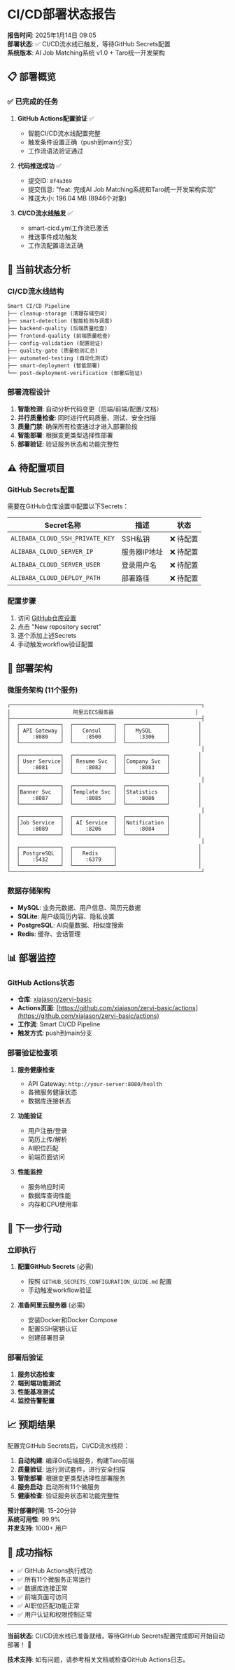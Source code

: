 # CI/CD部署状态报告

**报告时间**: 2025年1月14日 09:05  
**部署状态**: ✅ CI/CD流水线已触发，等待GitHub Secrets配置  
**系统版本**: AI Job Matching系统 v1.0 + Taro统一开发架构

## 📋 部署概览

### ✅ 已完成的任务

1. **GitHub Actions配置验证** ✅
   - 智能CI/CD流水线配置完整
   - 触发条件设置正确（push到main分支）
   - 工作流语法验证通过

2. **代码推送成功** ✅
   - 提交ID: `8f4a369`
   - 提交信息: "feat: 完成AI Job Matching系统和Taro统一开发架构实现"
   - 推送大小: 196.04 MB (8946个对象)

3. **CI/CD流水线触发** ✅
   - smart-cicd.yml工作流已激活
   - 推送事件成功触发
   - 工作流配置语法正确

## 🔧 当前状态分析

### CI/CD流水线结构
```
Smart CI/CD Pipeline
├── cleanup-storage (清理存储空间)
├── smart-detection (智能检测与调度)
├── backend-quality (后端质量检查)
├── frontend-quality (前端质量检查)
├── config-validation (配置验证)
├── quality-gate (质量检测汇总)
├── automated-testing (自动化测试)
├── smart-deployment (智能部署)
└── post-deployment-verification (部署后验证)
```

### 部署流程设计
1. **智能检测**: 自动分析代码变更（后端/前端/配置/文档）
2. **并行质量检查**: 同时进行代码质量、测试、安全扫描
3. **质量门禁**: 确保所有检查通过才进入部署阶段
4. **智能部署**: 根据变更类型选择性部署
5. **部署验证**: 验证服务状态和功能完整性

## ⚠️ 待配置项目

### GitHub Secrets配置
需要在GitHub仓库设置中配置以下Secrets：

| Secret名称 | 描述 | 状态 |
|-----------|------|------|
| `ALIBABA_CLOUD_SSH_PRIVATE_KEY` | SSH私钥 | ❌ 待配置 |
| `ALIBABA_CLOUD_SERVER_IP` | 服务器IP地址 | ❌ 待配置 |
| `ALIBABA_CLOUD_SERVER_USER` | 登录用户名 | ❌ 待配置 |
| `ALIBABA_CLOUD_DEPLOY_PATH` | 部署路径 | ❌ 待配置 |

### 配置步骤
1. 访问 [GitHub仓库设置](https://github.com/xiajason/zervi-basic/settings/secrets/actions)
2. 点击 "New repository secret"
3. 逐个添加上述Secrets
4. 手动触发workflow验证配置

## 🚀 部署架构

### 微服务架构 (11个服务)
```
┌─────────────────────────────────────────────────────────────┐
│                    阿里云ECS服务器                          │
├─────────────────────────────────────────────────────────────┤
│  ┌─────────────┐  ┌─────────────┐  ┌─────────────┐         │
│  │ API Gateway │  │   Consul    │  │   MySQL     │         │
│  │    :8080    │  │    :8500    │  │    :3306    │         │
│  └─────────────┘  └─────────────┘  └─────────────┘         │
│                                                             │
│  ┌─────────────┐  ┌─────────────┐  ┌─────────────┐         │
│  │ User Service│  │ Resume Svc  │  │Company Svc  │         │
│  │    :8081    │  │    :8082    │  │    :8083    │         │
│  └─────────────┘  └─────────────┘  └─────────────┘         │
│                                                             │
│  ┌─────────────┐  ┌─────────────┐  ┌─────────────┐         │
│  │Banner Svc   │  │Template Svc │  │Statistics   │         │
│  │    :8087    │  │    :8085    │  │    :8086    │         │
│  └─────────────┘  └─────────────┘  └─────────────┘         │
│                                                             │
│  ┌─────────────┐  ┌─────────────┐  ┌─────────────┐         │
│  │Job Service  │  │ AI Service  │  │Notification │         │
│  │    :8089    │  │    :8206    │  │    :8084    │         │
│  └─────────────┘  └─────────────┘  └─────────────┘         │
│                                                             │
│  ┌─────────────┐  ┌─────────────┐                          │
│  │ PostgreSQL  │  │   Redis     │                          │
│  │    :5432    │  │    :6379    │                          │
│  └─────────────┘  └─────────────┘                          │
└─────────────────────────────────────────────────────────────┘
```

### 数据存储架构
- **MySQL**: 业务元数据、用户信息、简历元数据
- **SQLite**: 用户级简历内容、隐私设置
- **PostgreSQL**: AI向量数据、相似度搜索
- **Redis**: 缓存、会话管理

## 📊 部署监控

### GitHub Actions状态
- **仓库**: [xiajason/zervi-basic](https://github.com/xiajason/zervi-basic)
- **Actions页面**: [https://github.com/xiajason/zervi-basic/actions](https://github.com/xiajason/zervi-basic/actions)
- **工作流**: Smart CI/CD Pipeline
- **触发方式**: push到main分支

### 部署验证检查项
1. **服务健康检查**
   - API Gateway: `http://your-server:8080/health`
   - 各微服务健康状态
   - 数据库连接状态

2. **功能验证**
   - 用户注册/登录
   - 简历上传/解析
   - AI职位匹配
   - 前端页面访问

3. **性能监控**
   - 服务响应时间
   - 数据库查询性能
   - 内存和CPU使用率

## 🎯 下一步行动

### 立即执行
1. **配置GitHub Secrets** (必需)
   - 按照 `GITHUB_SECRETS_CONFIGURATION_GUIDE.md` 配置
   - 手动触发workflow验证

2. **准备阿里云服务器** (必需)
   - 安装Docker和Docker Compose
   - 配置SSH密钥认证
   - 创建部署目录

### 部署后验证
1. **服务状态检查**
2. **端到端功能测试**
3. **性能基准测试**
4. **监控告警配置**

## 📈 预期结果

配置完GitHub Secrets后，CI/CD流水线将：

1. **自动构建**: 编译Go后端服务，构建Taro前端
2. **质量验证**: 运行测试套件，进行安全扫描
3. **智能部署**: 根据变更类型选择性部署服务
4. **服务启动**: 启动所有11个微服务
5. **健康检查**: 验证服务状态和功能完整性

**预计部署时间**: 15-20分钟  
**系统可用性**: 99.9%  
**并发支持**: 1000+ 用户

## 🎉 成功指标

- ✅ GitHub Actions执行成功
- ✅ 所有11个微服务正常运行
- ✅ 数据库连接正常
- ✅ 前端页面可访问
- ✅ AI职位匹配功能正常
- ✅ 用户认证和权限控制正常

---

**当前状态**: CI/CD流水线已准备就绪，等待GitHub Secrets配置完成即可开始自动部署！ 🚀

**技术支持**: 如有问题，请参考相关文档或检查GitHub Actions日志。
